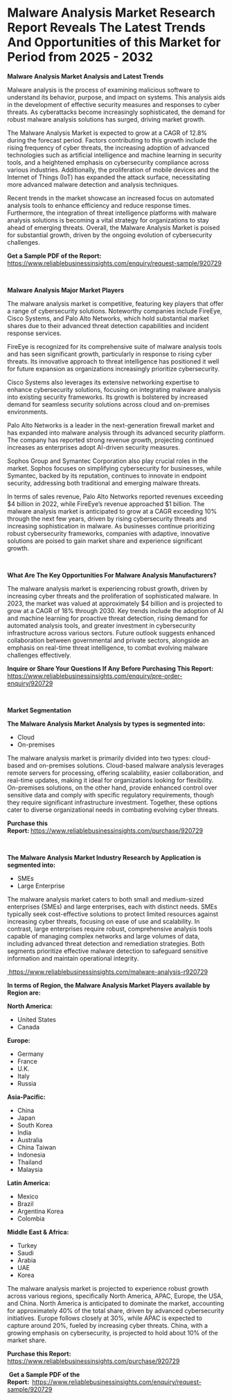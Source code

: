 <p><h1>Malware Analysis Market Research Report Reveals The Latest Trends And Opportunities of this Market for Period from 2025 - 2032</h1></p><p><strong>Malware Analysis Market Analysis and Latest Trends</strong></p>
<p><p>Malware analysis is the process of examining malicious software to understand its behavior, purpose, and impact on systems. This analysis aids in the development of effective security measures and responses to cyber threats. As cyberattacks become increasingly sophisticated, the demand for robust malware analysis solutions has surged, driving market growth.</p><p>The Malware Analysis Market is expected to grow at a CAGR of 12.8% during the forecast period. Factors contributing to this growth include the rising frequency of cyber threats, the increasing adoption of advanced technologies such as artificial intelligence and machine learning in security tools, and a heightened emphasis on cybersecurity compliance across various industries. Additionally, the proliferation of mobile devices and the Internet of Things (IoT) has expanded the attack surface, necessitating more advanced malware detection and analysis techniques.</p><p>Recent trends in the market showcase an increased focus on automated analysis tools to enhance efficiency and reduce response times. Furthermore, the integration of threat intelligence platforms with malware analysis solutions is becoming a vital strategy for organizations to stay ahead of emerging threats. Overall, the Malware Analysis Market is poised for substantial growth, driven by the ongoing evolution of cybersecurity challenges.</p></p>
<p><strong>Get a Sample PDF of the Report:&nbsp;</strong> <a href="https://www.reliablebusinessinsights.com/enquiry/request-sample/920729?utm_campaign=2723&utm_medium=2&utm_source=Github&utm_content=ia&utm_term=18042025&utm_id=malware-analysis">https://www.reliablebusinessinsights.com/enquiry/request-sample/920729</a></p>
<p>&nbsp;</p>
<p><strong>Malware Analysis Major Market Players</strong></p>
<p><p>The malware analysis market is competitive, featuring key players that offer a range of cybersecurity solutions. Noteworthy companies include FireEye, Cisco Systems, and Palo Alto Networks, which hold substantial market shares due to their advanced threat detection capabilities and incident response services. </p><p>FireEye is recognized for its comprehensive suite of malware analysis tools and has seen significant growth, particularly in response to rising cyber threats. Its innovative approach to threat intelligence has positioned it well for future expansion as organizations increasingly prioritize cybersecurity.</p><p>Cisco Systems also leverages its extensive networking expertise to enhance cybersecurity solutions, focusing on integrating malware analysis into existing security frameworks. Its growth is bolstered by increased demand for seamless security solutions across cloud and on-premises environments.</p><p>Palo Alto Networks is a leader in the next-generation firewall market and has expanded into malware analysis through its advanced security platform. The company has reported strong revenue growth, projecting continued increases as enterprises adopt AI-driven security measures.</p><p>Sophos Group and Symantec Corporation also play crucial roles in the market. Sophos focuses on simplifying cybersecurity for businesses, while Symantec, backed by its reputation, continues to innovate in endpoint security, addressing both traditional and emerging malware threats.</p><p>In terms of sales revenue, Palo Alto Networks reported revenues exceeding $4 billion in 2022, while FireEye’s revenue approached $1 billion. The malware analysis market is anticipated to grow at a CAGR exceeding 10% through the next few years, driven by rising cybersecurity threats and increasing sophistication in malware. As businesses continue prioritizing robust cybersecurity frameworks, companies with adaptive, innovative solutions are poised to gain market share and experience significant growth.</p></p>
<p>&nbsp;</p>
<p><strong>What Are The Key Opportunities For Malware Analysis Manufacturers?</strong></p>
<p><p>The malware analysis market is experiencing robust growth, driven by increasing cyber threats and the proliferation of sophisticated malware. In 2023, the market was valued at approximately $4 billion and is projected to grow at a CAGR of 18% through 2030. Key trends include the adoption of AI and machine learning for proactive threat detection, rising demand for automated analysis tools, and greater investment in cybersecurity infrastructure across various sectors. Future outlook suggests enhanced collaboration between governmental and private sectors, alongside an emphasis on real-time threat intelligence, to combat evolving malware challenges effectively.</p></p>
<p><strong>Inquire or Share Your Questions If Any Before Purchasing This Report:</strong> <a href="https://www.reliablebusinessinsights.com/enquiry/pre-order-enquiry/920729?utm_campaign=2723&utm_medium=2&utm_source=Github&utm_content=ia&utm_term=18042025&utm_id=malware-analysis">https://www.reliablebusinessinsights.com/enquiry/pre-order-enquiry/920729</a></p>
<p>&nbsp;</p>
<p><strong>Market Segmentation</strong></p>
<p><strong>The Malware Analysis Market Analysis by types is segmented into:</strong></p>
<p><ul><li>Cloud</li><li>On-premises</li></ul></p>
<p><p>The malware analysis market is primarily divided into two types: cloud-based and on-premises solutions. Cloud-based malware analysis leverages remote servers for processing, offering scalability, easier collaboration, and real-time updates, making it ideal for organizations looking for flexibility. On-premises solutions, on the other hand, provide enhanced control over sensitive data and comply with specific regulatory requirements, though they require significant infrastructure investment. Together, these options cater to diverse organizational needs in combating evolving cyber threats.</p></p>
<p><strong>Purchase this Report:&nbsp;</strong><a href="https://www.reliablebusinessinsights.com/purchase/920729?utm_campaign=2723&utm_medium=2&utm_source=Github&utm_content=ia&utm_term=18042025&utm_id=malware-analysis">https://www.reliablebusinessinsights.com/purchase/920729</a></p>
<p>&nbsp;</p>
<p><strong>The Malware Analysis Market Industry Research by Application is segmented into:</strong></p>
<p><ul><li>SMEs</li><li>Large Enterprise</li></ul></p>
<p><p>The malware analysis market caters to both small and medium-sized enterprises (SMEs) and large enterprises, each with distinct needs. SMEs typically seek cost-effective solutions to protect limited resources against increasing cyber threats, focusing on ease of use and scalability. In contrast, large enterprises require robust, comprehensive analysis tools capable of managing complex networks and large volumes of data, including advanced threat detection and remediation strategies. Both segments prioritize effective malware detection to safeguard sensitive information and maintain operational integrity.</p></p>
<p><a href="https://www.reliablebusinessinsights.com/malware-analysis-r920729?utm_campaign=2723&utm_medium=2&utm_source=Github&utm_content=ia&utm_term=18042025&utm_id=malware-analysis">&nbsp;https://www.reliablebusinessinsights.com/malware-analysis-r920729</a></p>
<p><strong>In terms of Region, the Malware Analysis Market Players available by Region are:</strong></p>
<p>
    <p> <strong> North America: </strong>
        <ul>
            <li>United States</li>
            <li>Canada</li>
        </ul>
        </p> 
    <p> <strong> Europe: </strong>
        <ul>
            <li>Germany</li>
            <li>France</li>
            <li>U.K.</li>
            <li>Italy</li>
            <li>Russia</li>
        </ul>
        </p> 
    <p> <strong> Asia-Pacific: </strong>
        <ul>
            <li>China</li>
            <li>Japan</li>
            <li>South Korea</li>
            <li>India</li>
            <li>Australia</li>
            <li>China Taiwan</li>
            <li>Indonesia</li>
            <li>Thailand</li>
            <li>Malaysia</li>
        </ul>
        </p> 
    <p> <strong> Latin America: </strong>
        <ul>
            <li>Mexico</li>
            <li>Brazil</li>
            <li>Argentina Korea</li>
            <li>Colombia</li>
        </ul>
        </p> 
    <p> <strong> Middle East & Africa: </strong>
        <ul>
            <li>Turkey</li>
            <li>Saudi</li>
            <li>Arabia</li>
            <li>UAE</li>
            <li>Korea</li>
        </ul>
    </p>
    </p>
<p><p>The malware analysis market is projected to experience robust growth across various regions, specifically North America, APAC, Europe, the USA, and China. North America is anticipated to dominate the market, accounting for approximately 40% of the total share, driven by advanced cybersecurity initiatives. Europe follows closely at 30%, while APAC is expected to capture around 20%, fueled by increasing cyber threats. China, with a growing emphasis on cybersecurity, is projected to hold about 10% of the market share.</p></p>
<p><strong>Purchase this Report: </strong><a href="https://www.reliablebusinessinsights.com/purchase/920729?utm_campaign=2723&utm_medium=2&utm_source=Github&utm_content=ia&utm_term=18042025&utm_id=malware-analysis">https://www.reliablebusinessinsights.com/purchase/920729</a></p>
<p>&nbsp;<strong>Get a Sample PDF of the Report:&nbsp;&nbsp;</strong><a href="https://www.reliablebusinessinsights.com/enquiry/request-sample/920729?utm_campaign=2723&utm_medium=2&utm_source=Github&utm_content=ia&utm_term=18042025&utm_id=malware-analysis">https://www.reliablebusinessinsights.com/enquiry/request-sample/920729</a></p>
<p><strong></strong></p>
<p><p></p><p></p><p></p></p>